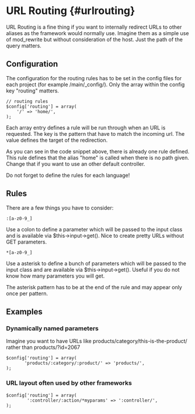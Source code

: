 URL Routing {#urlrouting}
=============================

URL Routing is a fine thing if you want to internally redirect URLs to other aliases as the framework would normally use. Imagine them as a simple use of mod_rewrite but without consideration of the host. Just the path of the query matters.

Configuration
--------------

The configuration for the routing rules has to be set in the config files for each project (for example /main/_config/). Only the array within the config key "routing" matters.

~~~{.php}
// routing rules
$config['routing'] = array(
    '/' => 'home/',
);
~~~

Each array entry defines a rule will be run through when an URL is requested. The key is the pattern that have to match the incoming url. The value defines the target of the redirection.

As you can see in the code snippet above, there is already one rule defined. This rule defines that the alias "home" is called when there is no path given. Change that if you want to use an other default controller.

Do not forget to define the rules for each language!

Rules
------

There are a few things you have to consider:

~~~
:[a-z0-9_]
~~~

Use a colon to define a parameter which will be passed to the input class and is available via $this->input->get(). Nice to create pretty URLs without GET parameters.

~~~
*[a-z0-9_]
~~~

Use a asterisk to define a bunch of parameters which will be passed to the input class and are available via $this->input->get(). Useful if you do not know how many parameters you will get.

The asterisk pattern has to be at the end of the rule and may appear only once per pattern.

Examples
--------

### Dynamically named parameters

Imagine you want to have URLs like products/category/this-is-the-product/ rather than products/?id=2067

~~~{.php}
$config['routing'] = array(
       'products/:category/:product/' => 'products/',
);
~~~

### URL layout often used by other frameworks

~~~{.php}
$config['routing'] = array(
        ':controller/:action/*myparams' => ':controller/',
);
~~~
